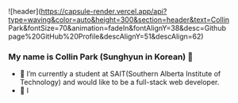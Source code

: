 ![header](https://capsule-render.vercel.app/api?type=waving&color=auto&height=300&section=header&text=Collin Park&fontSize=70&animation=fadeIn&fontAlignY=38&desc=Github page%20GitHub%20Profile&descAlignY=51&descAlign=62)
</br>
### My name is Collin Park (Sunghyun in Korean) 👋

- 🌱 I’m currently a student at SAIT(Southern Alberta Institute of Technology) and would like to be a full-stack web developer.
- 🤔 I 


